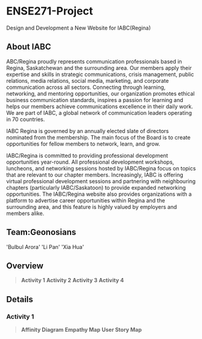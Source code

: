 # ENSE271-Project
Design and Development a New Website for IABC(Regina)

## About IABC
ABC/Regina proudly represents communication professionals based in Regina, Saskatchewan and the surrounding area. Our members apply their expertise and skills in strategic communications, crisis management, public relations, media relations, social media, marketing, and corporate communication across all sectors. Connecting through learning, networking, and mentoring opportunities, our organization promotes ethical business communication standards, inspires a passion for learning and helps our members achieve communications excellence in their daily work. We are part of IABC, a global network of communication leaders operating in 70 countries.

IABC Regina is governed by an annually elected slate of directors nominated from the membership. The main focus of the Board is to create opportunities for fellow members to network, learn, and grow. 

IABC/Regina is committed to providing professional development opportunities year-round. All professional development workshops, luncheons, and networking sessions hosted by IABC/Regina focus on topics that are relevant to our chapter members. Increasingly, IABC is offering virtual professional development sessions and partnering with neighbouring chapters (particularly IABC/Saskatoon) to provide expanded networking opportunities. The IABC/Regina website also provides organizations with a platform to advertise career opportunities within Regina and the surrounding area, and this feature is highly valued by employers and members alike.

## Team:Geonosians
'Bulbul Arora' 'Li Pan' 'Xia Hua' 

## Overview
> **Activity 1**
> **Activity 2**
> **Activity 3**
> **Activity 4**

## Details
### Activity 1
> **Affinity Diagram**
> **Empathy Map**
> **User Story Map**
